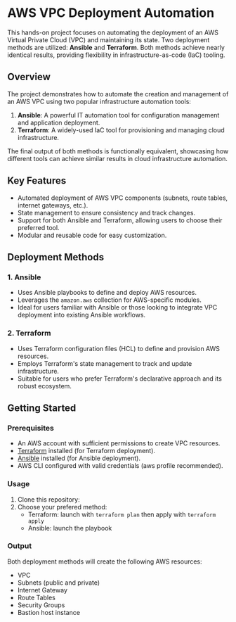 # AWS VPC Deployment Automation

This hands-on project focuses on automating the deployment of an AWS Virtual Private Cloud (VPC) and maintaining its state. Two deployment methods are utilized: **Ansible** and **Terraform**. Both methods achieve nearly identical results, providing flexibility in infrastructure-as-code (IaC) tooling.

## Overview

The project demonstrates how to automate the creation and management of an AWS VPC using two popular infrastructure automation tools:
1. **Ansible**: A powerful IT automation tool for configuration management and application deployment.
2. **Terraform**: A widely-used IaC tool for provisioning and managing cloud infrastructure.

The final output of both methods is functionally equivalent, showcasing how different tools can achieve similar results in cloud infrastructure automation.

## Key Features
- Automated deployment of AWS VPC components (subnets, route tables, internet gateways, etc.).
- State management to ensure consistency and track changes.
- Support for both Ansible and Terraform, allowing users to choose their preferred tool.
- Modular and reusable code for easy customization.

## Deployment Methods

### 1. **Ansible**
- Uses Ansible playbooks to define and deploy AWS resources.
- Leverages the `amazon.aws` collection for AWS-specific modules.
- Ideal for users familiar with Ansible or those looking to integrate VPC deployment into existing Ansible workflows.

### 2. **Terraform**
- Uses Terraform configuration files (HCL) to define and provision AWS resources.
- Employs Terraform's state management to track and update infrastructure.
- Suitable for users who prefer Terraform's declarative approach and its robust ecosystem.

## Getting Started

### Prerequisites
- An AWS account with sufficient permissions to create VPC resources.
- [Terraform](https://www.terraform.io/downloads.html) installed (for Terraform deployment).
- [Ansible](https://docs.ansible.com/ansible/latest/installation_guide/intro_installation.html) installed (for Ansible deployment).
- AWS CLI configured with valid credentials (aws profile recommended).

### Usage
1. Clone this repository:
2. Choose your prefered method:
   - Terraform: launch with `terraform plan` then apply with `terraform apply`
   - Ansible: launch the playbook

### Output
Both deployment methods will create the following AWS resources:

- VPC
- Subnets (public and private)
- Internet Gateway
- Route Tables
- Security Groups
- Bastion host instance
